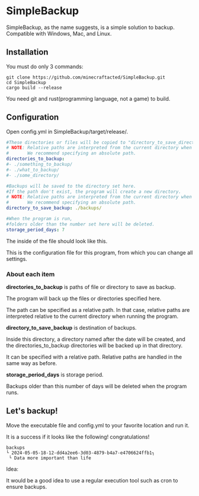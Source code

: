 # SimpleBackup

SimpleBackup, as the name suggests, is a simple solution to backup.
Compatible with Windows, Mac, and Linux.
## Installation
You must do only 3 commands:
```
git clone https://github.com/minecraftacted/SimpleBackup.git
cd SimpleBackup
cargo build --release
```

You need git and rust(programming language, not a game) to build.

## Configuration
Open config.yml in SimpleBackup/target/release/.
```yml
#These directories or files will be copied to "directory_to_save_directory" path as backup data.
# NOTE: Relative paths are interpreted from the current directory when the program is run.
#       We recommend specifying an absolute path.
directories_to_backup:
#- ./something_to_backup/
#- ./what_to_backup/
#- ./some_directory/

#Backups will be saved to the directory set here.
#If the path don't exist, the program will create a new directory.
# NOTE: Relative paths are interpreted from the current directory when the program is run.
#       We recommend specifying an absolute path.
directory_to_save_backup: ./backups/

#When the program is run,
#folders older than the number set here will be deleted.
storage_period_days: 7
```
The inside of the file should look like this.

This is the configuration file for this program, from which you can change all settings.

### About each item
**directories_to_backup** is paths of file or directory to save as backup.

The program will back up the files or directories specified here.

The path can be specified as a relative path. In that case, relative paths are interpreted relative to the current directory when running the program.

**directory_to_save_backup** is destination of backups.

Inside this directory, a directory named after the date will be created, and the directories_to_backup directories will be backed up in that directory.

It can be specified with a relative path. Relative paths are handled in the same way as before.

**storage_period_days** is storage period.

Backups older than this number of days will be deleted when the program runs.

## Let's backup!
Move the executable file and config.yml to your favorite location and run it.

It is a success if it looks like the following! congratulations!

```
backups
└ 2024-05-05-18-12-dd4a2ee6-3d03-4879-b4a7-e4706624ffb1┐
 └ Data more important than life
```
Idea:

It would be a good idea to use a regular execution tool such as cron to ensure backups.


